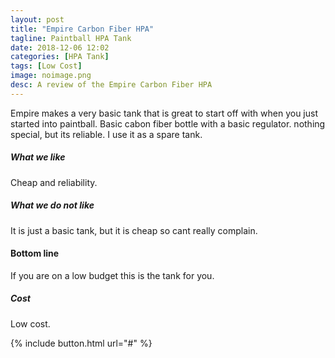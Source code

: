 ```yaml
---
layout: post
title: "Empire Carbon Fiber HPA"
tagline: Paintball HPA Tank
date: 2018-12-06 12:02
categories: [HPA Tank]
tags: [Low Cost]
image: noimage.png
desc: A review of the Empire Carbon Fiber HPA
---
```


Empire makes a very basic tank that is great to start off with when you just started into paintball. Basic cabon fiber bottle with a basic regulator. nothing special, but its reliable. I use it as a spare tank.

##### What we like

Cheap and reliability.

##### What we do not like

It is just a basic tank, but it is cheap so cant really complain.

#### Bottom line

If you are on a low budget this is the tank for you.

##### Cost

Low cost.

{% include button.html url="#" %}

[aws]: https://www.amazon.com/Empire-Paintball-Basic-Carbon-System/dp/B0052F61TW/ref=sr_1_1?ie=UTF8&qid=1544057508&sr=8-1&keywords=empire+carbon+fiber+tank "Link to Empire Carbon Fiber HPA tank on Amazon"